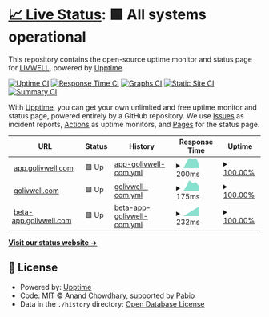# [📈 Live Status](https://integrated-wellness-inc.github.io/status.golivwell): <!--live status--> **🟩 All systems operational**

This repository contains the open-source uptime monitor and status page for [LIVWELL](www.golivwell.com), powered by [Upptime](https://github.com/upptime/upptime).

[![Uptime CI](https://github.com/integrated-wellness-inc/status.golivwell/workflows/Uptime%20CI/badge.svg)](https://github.com/integrated-wellness-inc/status.golivwell/actions?query=workflow%3A%22Uptime+CI%22)
[![Response Time CI](https://github.com/integrated-wellness-inc/status.golivwell/workflows/Response%20Time%20CI/badge.svg)](https://github.com/integrated-wellness-inc/status.golivwell/actions?query=workflow%3A%22Response+Time+CI%22)
[![Graphs CI](https://github.com/integrated-wellness-inc/status.golivwell/workflows/Graphs%20CI/badge.svg)](https://github.com/integrated-wellness-inc/status.golivwell/actions?query=workflow%3A%22Graphs+CI%22)
[![Static Site CI](https://github.com/integrated-wellness-inc/status.golivwell/workflows/Static%20Site%20CI/badge.svg)](https://github.com/integrated-wellness-inc/status.golivwell/actions?query=workflow%3A%22Static+Site+CI%22)
[![Summary CI](https://github.com/integrated-wellness-inc/status.golivwell/workflows/Summary%20CI/badge.svg)](https://github.com/integrated-wellness-inc/status.golivwell/actions?query=workflow%3A%22Summary+CI%22)

With [Upptime](https://upptime.js.org), you can get your own unlimited and free uptime monitor and status page, powered entirely by a GitHub repository. We use [Issues](https://github.com/integrated-wellness-inc/status.golivwell/issues) as incident reports, [Actions](https://github.com/integrated-wellness-inc/status.golivwell/actions) as uptime monitors, and [Pages](https://integrated-wellness-inc.github.io/status.golivwell) for the status page.

<!--start: status pages-->
<!-- This summary is generated by Upptime (https://github.com/upptime/upptime) -->
<!-- Do not edit this manually, your changes will be overwritten -->
<!-- prettier-ignore -->
| URL | Status | History | Response Time | Uptime |
| --- | ------ | ------- | ------------- | ------ |
| <img alt="" src="https://icons.duckduckgo.com/ip3/app.golivwell.com.ico" height="13"> [app.golivwell.com](https://app.golivwell.com) | 🟩 Up | [app-golivwell-com.yml](https://github.com/Integrated-Wellness-Inc/status.golivwell/commits/HEAD/history/app-golivwell-com.yml) | <details><summary><img alt="Response time graph" src="./graphs/app-golivwell-com/response-time-week.png" height="20"> 200ms</summary><br><a href="https://integrated-wellness-inc.github.io/status.golivwell/history/app-golivwell-com"><img alt="Response time 200" src="https://img.shields.io/endpoint?url=https%3A%2F%2Fraw.githubusercontent.com%2FIntegrated-Wellness-Inc%2Fstatus.golivwell%2FHEAD%2Fapi%2Fapp-golivwell-com%2Fresponse-time.json"></a><br><a href="https://integrated-wellness-inc.github.io/status.golivwell/history/app-golivwell-com"><img alt="24-hour response time 200" src="https://img.shields.io/endpoint?url=https%3A%2F%2Fraw.githubusercontent.com%2FIntegrated-Wellness-Inc%2Fstatus.golivwell%2FHEAD%2Fapi%2Fapp-golivwell-com%2Fresponse-time-day.json"></a><br><a href="https://integrated-wellness-inc.github.io/status.golivwell/history/app-golivwell-com"><img alt="7-day response time 200" src="https://img.shields.io/endpoint?url=https%3A%2F%2Fraw.githubusercontent.com%2FIntegrated-Wellness-Inc%2Fstatus.golivwell%2FHEAD%2Fapi%2Fapp-golivwell-com%2Fresponse-time-week.json"></a><br><a href="https://integrated-wellness-inc.github.io/status.golivwell/history/app-golivwell-com"><img alt="30-day response time 200" src="https://img.shields.io/endpoint?url=https%3A%2F%2Fraw.githubusercontent.com%2FIntegrated-Wellness-Inc%2Fstatus.golivwell%2FHEAD%2Fapi%2Fapp-golivwell-com%2Fresponse-time-month.json"></a><br><a href="https://integrated-wellness-inc.github.io/status.golivwell/history/app-golivwell-com"><img alt="1-year response time 200" src="https://img.shields.io/endpoint?url=https%3A%2F%2Fraw.githubusercontent.com%2FIntegrated-Wellness-Inc%2Fstatus.golivwell%2FHEAD%2Fapi%2Fapp-golivwell-com%2Fresponse-time-year.json"></a></details> | <details><summary><a href="https://integrated-wellness-inc.github.io/status.golivwell/history/app-golivwell-com">100.00%</a></summary><a href="https://integrated-wellness-inc.github.io/status.golivwell/history/app-golivwell-com"><img alt="All-time uptime 100.00%" src="https://img.shields.io/endpoint?url=https%3A%2F%2Fraw.githubusercontent.com%2FIntegrated-Wellness-Inc%2Fstatus.golivwell%2FHEAD%2Fapi%2Fapp-golivwell-com%2Fuptime.json"></a><br><a href="https://integrated-wellness-inc.github.io/status.golivwell/history/app-golivwell-com"><img alt="24-hour uptime 100.00%" src="https://img.shields.io/endpoint?url=https%3A%2F%2Fraw.githubusercontent.com%2FIntegrated-Wellness-Inc%2Fstatus.golivwell%2FHEAD%2Fapi%2Fapp-golivwell-com%2Fuptime-day.json"></a><br><a href="https://integrated-wellness-inc.github.io/status.golivwell/history/app-golivwell-com"><img alt="7-day uptime 100.00%" src="https://img.shields.io/endpoint?url=https%3A%2F%2Fraw.githubusercontent.com%2FIntegrated-Wellness-Inc%2Fstatus.golivwell%2FHEAD%2Fapi%2Fapp-golivwell-com%2Fuptime-week.json"></a><br><a href="https://integrated-wellness-inc.github.io/status.golivwell/history/app-golivwell-com"><img alt="30-day uptime 100.00%" src="https://img.shields.io/endpoint?url=https%3A%2F%2Fraw.githubusercontent.com%2FIntegrated-Wellness-Inc%2Fstatus.golivwell%2FHEAD%2Fapi%2Fapp-golivwell-com%2Fuptime-month.json"></a><br><a href="https://integrated-wellness-inc.github.io/status.golivwell/history/app-golivwell-com"><img alt="1-year uptime 100.00%" src="https://img.shields.io/endpoint?url=https%3A%2F%2Fraw.githubusercontent.com%2FIntegrated-Wellness-Inc%2Fstatus.golivwell%2FHEAD%2Fapi%2Fapp-golivwell-com%2Fuptime-year.json"></a></details>
| <img alt="" src="https://icons.duckduckgo.com/ip3/golivwell.com.ico" height="13"> [golivwell.com](https://golivwell.com) | 🟩 Up | [golivwell-com.yml](https://github.com/Integrated-Wellness-Inc/status.golivwell/commits/HEAD/history/golivwell-com.yml) | <details><summary><img alt="Response time graph" src="./graphs/golivwell-com/response-time-week.png" height="20"> 175ms</summary><br><a href="https://integrated-wellness-inc.github.io/status.golivwell/history/golivwell-com"><img alt="Response time 175" src="https://img.shields.io/endpoint?url=https%3A%2F%2Fraw.githubusercontent.com%2FIntegrated-Wellness-Inc%2Fstatus.golivwell%2FHEAD%2Fapi%2Fgolivwell-com%2Fresponse-time.json"></a><br><a href="https://integrated-wellness-inc.github.io/status.golivwell/history/golivwell-com"><img alt="24-hour response time 175" src="https://img.shields.io/endpoint?url=https%3A%2F%2Fraw.githubusercontent.com%2FIntegrated-Wellness-Inc%2Fstatus.golivwell%2FHEAD%2Fapi%2Fgolivwell-com%2Fresponse-time-day.json"></a><br><a href="https://integrated-wellness-inc.github.io/status.golivwell/history/golivwell-com"><img alt="7-day response time 175" src="https://img.shields.io/endpoint?url=https%3A%2F%2Fraw.githubusercontent.com%2FIntegrated-Wellness-Inc%2Fstatus.golivwell%2FHEAD%2Fapi%2Fgolivwell-com%2Fresponse-time-week.json"></a><br><a href="https://integrated-wellness-inc.github.io/status.golivwell/history/golivwell-com"><img alt="30-day response time 175" src="https://img.shields.io/endpoint?url=https%3A%2F%2Fraw.githubusercontent.com%2FIntegrated-Wellness-Inc%2Fstatus.golivwell%2FHEAD%2Fapi%2Fgolivwell-com%2Fresponse-time-month.json"></a><br><a href="https://integrated-wellness-inc.github.io/status.golivwell/history/golivwell-com"><img alt="1-year response time 175" src="https://img.shields.io/endpoint?url=https%3A%2F%2Fraw.githubusercontent.com%2FIntegrated-Wellness-Inc%2Fstatus.golivwell%2FHEAD%2Fapi%2Fgolivwell-com%2Fresponse-time-year.json"></a></details> | <details><summary><a href="https://integrated-wellness-inc.github.io/status.golivwell/history/golivwell-com">100.00%</a></summary><a href="https://integrated-wellness-inc.github.io/status.golivwell/history/golivwell-com"><img alt="All-time uptime 100.00%" src="https://img.shields.io/endpoint?url=https%3A%2F%2Fraw.githubusercontent.com%2FIntegrated-Wellness-Inc%2Fstatus.golivwell%2FHEAD%2Fapi%2Fgolivwell-com%2Fuptime.json"></a><br><a href="https://integrated-wellness-inc.github.io/status.golivwell/history/golivwell-com"><img alt="24-hour uptime 100.00%" src="https://img.shields.io/endpoint?url=https%3A%2F%2Fraw.githubusercontent.com%2FIntegrated-Wellness-Inc%2Fstatus.golivwell%2FHEAD%2Fapi%2Fgolivwell-com%2Fuptime-day.json"></a><br><a href="https://integrated-wellness-inc.github.io/status.golivwell/history/golivwell-com"><img alt="7-day uptime 100.00%" src="https://img.shields.io/endpoint?url=https%3A%2F%2Fraw.githubusercontent.com%2FIntegrated-Wellness-Inc%2Fstatus.golivwell%2FHEAD%2Fapi%2Fgolivwell-com%2Fuptime-week.json"></a><br><a href="https://integrated-wellness-inc.github.io/status.golivwell/history/golivwell-com"><img alt="30-day uptime 100.00%" src="https://img.shields.io/endpoint?url=https%3A%2F%2Fraw.githubusercontent.com%2FIntegrated-Wellness-Inc%2Fstatus.golivwell%2FHEAD%2Fapi%2Fgolivwell-com%2Fuptime-month.json"></a><br><a href="https://integrated-wellness-inc.github.io/status.golivwell/history/golivwell-com"><img alt="1-year uptime 100.00%" src="https://img.shields.io/endpoint?url=https%3A%2F%2Fraw.githubusercontent.com%2FIntegrated-Wellness-Inc%2Fstatus.golivwell%2FHEAD%2Fapi%2Fgolivwell-com%2Fuptime-year.json"></a></details>
| <img alt="" src="https://icons.duckduckgo.com/ip3/beta-app.golivwell.com.ico" height="13"> [beta-app.golivwell.com](https://beta-app.golivwell.com) | 🟩 Up | [beta-app-golivwell-com.yml](https://github.com/Integrated-Wellness-Inc/status.golivwell/commits/HEAD/history/beta-app-golivwell-com.yml) | <details><summary><img alt="Response time graph" src="./graphs/beta-app-golivwell-com/response-time-week.png" height="20"> 232ms</summary><br><a href="https://integrated-wellness-inc.github.io/status.golivwell/history/beta-app-golivwell-com"><img alt="Response time 232" src="https://img.shields.io/endpoint?url=https%3A%2F%2Fraw.githubusercontent.com%2FIntegrated-Wellness-Inc%2Fstatus.golivwell%2FHEAD%2Fapi%2Fbeta-app-golivwell-com%2Fresponse-time.json"></a><br><a href="https://integrated-wellness-inc.github.io/status.golivwell/history/beta-app-golivwell-com"><img alt="24-hour response time 232" src="https://img.shields.io/endpoint?url=https%3A%2F%2Fraw.githubusercontent.com%2FIntegrated-Wellness-Inc%2Fstatus.golivwell%2FHEAD%2Fapi%2Fbeta-app-golivwell-com%2Fresponse-time-day.json"></a><br><a href="https://integrated-wellness-inc.github.io/status.golivwell/history/beta-app-golivwell-com"><img alt="7-day response time 232" src="https://img.shields.io/endpoint?url=https%3A%2F%2Fraw.githubusercontent.com%2FIntegrated-Wellness-Inc%2Fstatus.golivwell%2FHEAD%2Fapi%2Fbeta-app-golivwell-com%2Fresponse-time-week.json"></a><br><a href="https://integrated-wellness-inc.github.io/status.golivwell/history/beta-app-golivwell-com"><img alt="30-day response time 232" src="https://img.shields.io/endpoint?url=https%3A%2F%2Fraw.githubusercontent.com%2FIntegrated-Wellness-Inc%2Fstatus.golivwell%2FHEAD%2Fapi%2Fbeta-app-golivwell-com%2Fresponse-time-month.json"></a><br><a href="https://integrated-wellness-inc.github.io/status.golivwell/history/beta-app-golivwell-com"><img alt="1-year response time 232" src="https://img.shields.io/endpoint?url=https%3A%2F%2Fraw.githubusercontent.com%2FIntegrated-Wellness-Inc%2Fstatus.golivwell%2FHEAD%2Fapi%2Fbeta-app-golivwell-com%2Fresponse-time-year.json"></a></details> | <details><summary><a href="https://integrated-wellness-inc.github.io/status.golivwell/history/beta-app-golivwell-com">100.00%</a></summary><a href="https://integrated-wellness-inc.github.io/status.golivwell/history/beta-app-golivwell-com"><img alt="All-time uptime 100.00%" src="https://img.shields.io/endpoint?url=https%3A%2F%2Fraw.githubusercontent.com%2FIntegrated-Wellness-Inc%2Fstatus.golivwell%2FHEAD%2Fapi%2Fbeta-app-golivwell-com%2Fuptime.json"></a><br><a href="https://integrated-wellness-inc.github.io/status.golivwell/history/beta-app-golivwell-com"><img alt="24-hour uptime 100.00%" src="https://img.shields.io/endpoint?url=https%3A%2F%2Fraw.githubusercontent.com%2FIntegrated-Wellness-Inc%2Fstatus.golivwell%2FHEAD%2Fapi%2Fbeta-app-golivwell-com%2Fuptime-day.json"></a><br><a href="https://integrated-wellness-inc.github.io/status.golivwell/history/beta-app-golivwell-com"><img alt="7-day uptime 100.00%" src="https://img.shields.io/endpoint?url=https%3A%2F%2Fraw.githubusercontent.com%2FIntegrated-Wellness-Inc%2Fstatus.golivwell%2FHEAD%2Fapi%2Fbeta-app-golivwell-com%2Fuptime-week.json"></a><br><a href="https://integrated-wellness-inc.github.io/status.golivwell/history/beta-app-golivwell-com"><img alt="30-day uptime 100.00%" src="https://img.shields.io/endpoint?url=https%3A%2F%2Fraw.githubusercontent.com%2FIntegrated-Wellness-Inc%2Fstatus.golivwell%2FHEAD%2Fapi%2Fbeta-app-golivwell-com%2Fuptime-month.json"></a><br><a href="https://integrated-wellness-inc.github.io/status.golivwell/history/beta-app-golivwell-com"><img alt="1-year uptime 100.00%" src="https://img.shields.io/endpoint?url=https%3A%2F%2Fraw.githubusercontent.com%2FIntegrated-Wellness-Inc%2Fstatus.golivwell%2FHEAD%2Fapi%2Fbeta-app-golivwell-com%2Fuptime-year.json"></a></details>

<!--end: status pages-->

[**Visit our status website →**](https://integrated-wellness-inc.github.io/status.golivwell)

## 📄 License

- Powered by: [Upptime](https://github.com/upptime/upptime)
- Code: [MIT](./LICENSE) © [Anand Chowdhary](https://anandchowdhary.com), supported by [Pabio](https://pabio.com)
- Data in the `./history` directory: [Open Database License](https://opendatacommons.org/licenses/odbl/1-0/)

